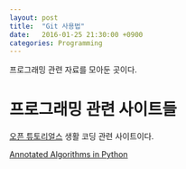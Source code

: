 ```yaml
---
layout: post
title:  "Git 사용법"
date:   2016-01-25 21:30:00 +0900
categories: Programming
---
```


프로그래밍 관련 자료를 모아둔 곳이다.


# 프로그래밍 관련 사이트들

[오픈 튜토리얼스](https://www.opentutorials.org) 생활 코딩 관련 사이트이다.

[Annotated Algorithms in Python](http://www.amazon.com/Annotated-Algorithms-Python-Applications-Physics/dp/0991160401)
